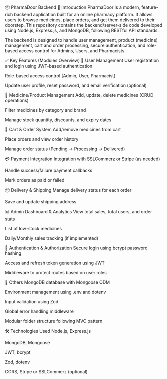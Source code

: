 📦 PharmaDoor Backend
🧾 Introduction
PharmaDoor is a modern, feature-rich backend application built for an online pharmacy platform. It allows users to browse medicines, place orders, and get them delivered to their doorstep. This repository contains the backend/server-side code developed using Node.js, Express.js, and MongoDB, following RESTful API standards.

The backend is designed to handle user management, product (medicine) management, cart and order processing, secure authentication, and role-based access control for Admins, Users, and Pharmacists.

✅ Key Features (Modules Overview)
👥 User Management
User registration and login using JWT-based authentication

Role-based access control (Admin, User, Pharmacist)

Update user profile, reset password, and email verification (optional)

💊 Medicine/Product Management
Add, update, delete medicines (CRUD operations)

Filter medicines by category and brand

Manage stock quantity, discounts, and expiry dates

🛒 Cart & Order System
Add/remove medicines from cart

Place orders and view order history

Manage order status (Pending → Processing → Delivered)

💳 Payment Integration
Integration with SSLCommerz or Stripe (as needed)

Handle success/failure payment callbacks

Mark orders as paid or failed

📦 Delivery & Shipping
Manage delivery status for each order

Save and update shipping address

📊 Admin Dashboard & Analytics
View total sales, total users, and order stats

List of low-stock medicines

Daily/Monthly sales tracking (if implemented)

🔐 Authentication & Authorization
Secure login using bcrypt password hashing

Access and refresh token generation using JWT

Middleware to protect routes based on user roles

🧩 Others
MongoDB database with Mongoose ODM

Environment management using .env and dotenv

Input validation using Zod

Global error handling middleware

Modular folder structure following MVC pattern

🛠 Technologies Used
Node.js, Express.js

MongoDB, Mongoose

JWT, bcrypt

Zod, dotenv

CORS, Stripe or SSLCommerz (optional)
